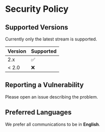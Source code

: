 # Security Policy

## Supported Versions

Currently only the latest stream is supported.

| Version | Supported          |
| ------- | ------------------ |
|  2.x    | :white_check_mark: |
|  < 2.0  | :x:                |

## Reporting a Vulnerability

Please open an issue describing the problem.

## Preferred Languages

We prefer all communications to be in **English**.
